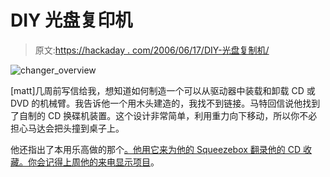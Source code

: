 # DIY 光盘复印机

> 原文:[https://hackaday . com/2006/06/17/DIY-光盘复制机/](https://hackaday.com/2006/06/17/diy-optical-disc-duplicator/)

![](../Images/2c00ed75c30d6440aed192b7dad56945.png "changer_overview")

[matt]几周前写信给我，想知道如何制造一个可以从驱动器中装载和卸载 CD 或 DVD 的机械臂。我告诉他一个用木头建造的，我找不到链接。马特回信说他找到了自制的 CD 换碟机装置。这个设计非常简单，利用重力向下移动，所以你不必担心马达会把头撞到桌子上。

他还指出了本用乐高做的那个[。他用它来为他的 Squeezebox 翻录他的 CD 收藏。你会记得上周他的](http://www.redfrontdoor.org/cd-changer.html)[来电显示项目](http://www.hackaday.com/entry/1234000223073729/)。